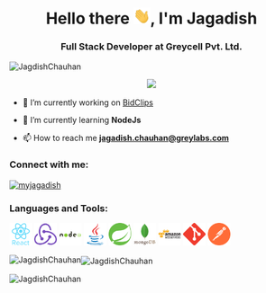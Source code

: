 <h1 align="center">Hello there <img src="https://github.com/JagdishChauhan/JagdishChauhan/blob/main/assets/wave.gif?raw=true" width="30px">, I'm Jagadish</h1>
<h3 align="center"/>Full Stack Developer at Greycell Pvt. Ltd.</h3>

<p align="left"> <img src="https://komarev.com/ghpvc/?username=JagdishChauhan&label=Profile%20views&color=0e75b6&style=flat" alt="JagdishChauhan" /> </p>

<div> <p align="center">
  <img alig src="https://github-profile-trophy.vercel.app/?username=JagdishChauhan" />
</p> </div>


- 🔭 I’m currently working on [BidClips](https://bidclips.com/)

- 🌱 I’m currently learning **NodeJs**

- 📫 How to reach me **jagadish.chauhan@greylabs.com**

<h3 align="left">Connect with me:</h3>
<p align="left">
<a href="https://in.linkedin.com/in/myjagadish?trk=profile-badge" target="blank"><img align="center" src="https://cdn.jsdelivr.net/npm/simple-icons@3.0.1/icons/linkedin.svg" alt="myjagadish" height="30" width="40" /></a>
</p> 

<h3 align="left">Languages and Tools:</h3>
<a href="https://reactjs.org/" target="_blank"> <img src="https://raw.githubusercontent.com/JagdishChauhan/JagdishChauhan/04d13dc0a2a67eae6d775604b9cea1d868c85907/assets/react-original-wordmark.svg" alt="react" width="40" height="40"/></a> 
<a href="https://redux.js.org" target="_blank"> <img src="https://raw.githubusercontent.com/JagdishChauhan/JagdishChauhan/537144bc176becccb0e92d03a7734cd876c8fb50/assets/redux-original.svg" alt="redux" width="40" height="40"/></a> 
<a href="https://nodejs.org" target="_blank"> <img src="https://raw.githubusercontent.com/JagdishChauhan/JagdishChauhan/646a305efd9152357b0897bf8708c93f39eb8d51/assets/nodejs-original-wordmark.svg" alt="nodejs" width="40" height="40"/></a> 
<a href="https://www.java.com" target="_blank"> <img src="https://raw.githubusercontent.com/JagdishChauhan/JagdishChauhan/cec5427daa5ca0e9bea8a267adc13dbd26355b4a/assets/java-original.svg" alt="java" width="40" height="40"/></a> 
<a href="https://spring.io/" target="_blank"> <img src="https://raw.githubusercontent.com/JagdishChauhan/JagdishChauhan/e7028ffe427032dc0b684859caa966da3b9146eb/assets/springio-icon.svg" alt="spring" width="40" height="40"/></a> 
<a href="https://www.mongodb.com/" target="_blank"> <img src="https://raw.githubusercontent.com/JagdishChauhan/JagdishChauhan/5b604dd4ef9fa1b39db6bba684a68ca6a727ffc4/assets/mongodb-original-wordmark.svg" alt="mongodb" width="40" height="40"/></a> 
<a href="https://aws.amazon.com" target="_blank"> <img src="https://raw.githubusercontent.com/JagdishChauhan/JagdishChauhan/852089eb44073d32251429122cebec876bee0dab/assets/amazonwebservices-original-wordmark.svg" alt="aws" width="40" height="40"/></a> 
<a href="https://git-scm.com/" target="_blank"> <img src="https://raw.githubusercontent.com/JagdishChauhan/JagdishChauhan/3d251a9c58f4f11afe308d3ba44cf4b7b964eb80/assets/git-scm-icon.svg" alt="git" width="40" height="40"/></a> 
<a href="https://postman.com" target="_blank"> <img src="https://raw.githubusercontent.com/JagdishChauhan/JagdishChauhan/dccc0e63dcd5f35445c4aff984495e3370c5cdfe/assets/getpostman-icon.svg" alt="postman" width="40" height="40"/></a>


<p>

<p> <img align="left" src="https://github-readme-stats.vercel.app/api/top-langs?username=JagdishChauhan&show_icons=true&locale=en&layout=compact" alt="JagdishChauhan" /> </p>
<p> <img align="center" src="https://github-readme-stats.vercel.app/api?username=JagdishChauhan&show_icons=true&locale=en" alt="JagdishChauhan" /> </p>

</p>

<p><img align="center" src="https://github-readme-streak-stats.herokuapp.com/?user=JagdishChauhan&" alt="JagdishChauhan" /></p>
              
